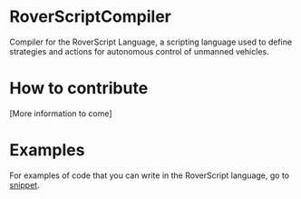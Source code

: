 # RoverScriptCompiler
Compiler for the RoverScript Language, a scripting language used to define strategies and actions for autonomous control of unmanned vehicles.

# How to contribute
[More information to come]

# Examples
For examples of code that you can write in the RoverScript language, go to [snippet](https://github.com/Thinking-Dragon/RoverScriptCompiler/tree/main/snippet).
